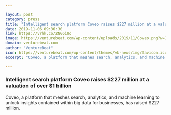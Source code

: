 ```yaml
---

layout: post
category: press
title: "Intelligent search platform Coveo raises $227 million at a valuation of over $1 billion"
date: 2019-11-06 09:36:30
link: https://vrhk.co/2NG6iUo
image: https://venturebeat.com/wp-content/uploads/2019/11/Coveo.png?w=1200&strip=all
domain: venturebeat.com
author: "VentureBeat"
icon: https://venturebeat.com/wp-content/themes/vb-news/img/favicon.ico
excerpt: "Coveo, a platform that meshes search, analytics, and machine learning to unlock insights contained within big data for businesses, has raised $227 million."

---
```


### Intelligent search platform Coveo raises $227 million at a valuation of over $1 billion

Coveo, a platform that meshes search, analytics, and machine learning to unlock insights contained within big data for businesses, has raised $227 million.
